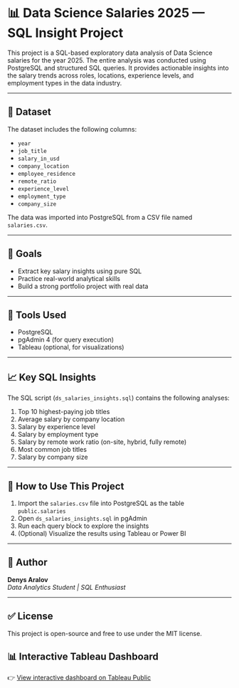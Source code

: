 # 📊 Data Science Salaries 2025 — SQL Insight Project

This project is a SQL-based exploratory data analysis of Data Science salaries for the year 2025. The entire analysis was conducted using PostgreSQL and structured SQL queries. It provides actionable insights into the salary trends across roles, locations, experience levels, and employment types in the data industry.

---

## 📁 Dataset
The dataset includes the following columns:
- `year`
- `job_title`
- `salary_in_usd`
- `company_location`
- `employee_residence`
- `remote_ratio`
- `experience_level`
- `employment_type`
- `company_size`

The data was imported into PostgreSQL from a CSV file named `salaries.csv`.

---

## 🎯 Goals
- Extract key salary insights using pure SQL
- Practice real-world analytical skills
- Build a strong portfolio project with real data

---

## 🔧 Tools Used
- PostgreSQL
- pgAdmin 4 (for query execution)
- Tableau (optional, for visualizations)

---

## 📈 Key SQL Insights
The SQL script (`ds_salaries_insights.sql`) contains the following analyses:
1. Top 10 highest-paying job titles
2. Average salary by company location
3. Salary by experience level
4. Salary by employment type
5. Salary by remote work ratio (on-site, hybrid, fully remote)
6. Most common job titles
7. Salary by company size

---

## 🚀 How to Use This Project
1. Import the `salaries.csv` file into PostgreSQL as the table `public.salaries`
2. Open `ds_salaries_insights.sql` in pgAdmin
3. Run each query block to explore the insights
4. (Optional) Visualize the results using Tableau or Power BI

---

## 🧠 Author
**Denys Aralov**  
_Data Analytics Student | SQL Enthusiast_

---

## ✅ License
This project is open-source and free to use under the MIT license.

## 📊 Interactive Tableau Dashboard


👉 [View interactive dashboard on Tableau Public]([https://public.tableau.com/app/profile/denys.aralov/viz/zadanie_6_17405051915480/Dashboard2](https://public.tableau.com/views/salaries_2025/Dashboard1))


